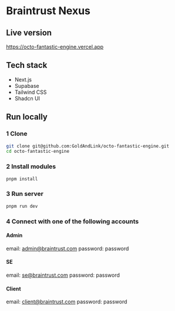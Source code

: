 # Braintrust Nexus
## Live version
https://octo-fantastic-engine.vercel.app

## Tech stack
- Next.js
- Supabase
- Tailwind CSS
- Shadcn UI

## Run locally
### 1 Clone
```bash
git clone git@github.com:GoldAndLink/octo-fantastic-engine.git
cd octo-fantastic-engine
```

### 2 Install modules
```bash
pnpm install
```

### 3 Run server
```bash
pnpm run dev
```

### 4 Connect with one of the following accounts
#### Admin
email: admin@braintrust.com
password: password

#### SE
email: se@braintrust.com
password: password

#### Client
email: client@braintrust.com
password: password
